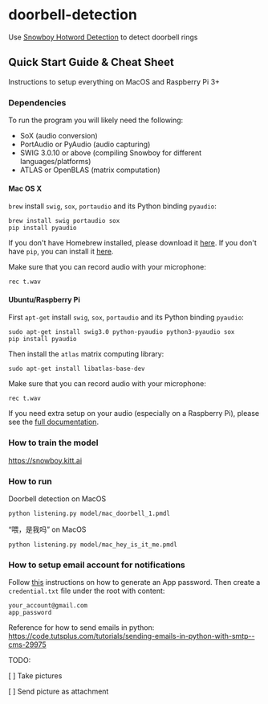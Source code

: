 # doorbell-detection

Use [Snowboy Hotword Detection](https://github.com/Kitt-AI/snowboy) to detect doorbell rings

## Quick Start Guide & Cheat Sheet

Instructions to setup everything on MacOS and Raspberry Pi 3+

### Dependencies
To run the program you will likely need the following:

* SoX (audio conversion)
* PortAudio or PyAudio (audio capturing)
* SWIG 3.0.10 or above (compiling Snowboy for different languages/platforms)
* ATLAS or OpenBLAS (matrix computation)

#### Mac OS X

`brew` install `swig`, `sox`, `portaudio` and its Python binding `pyaudio`:

    brew install swig portaudio sox
    pip install pyaudio

If you don't have Homebrew installed, please download it [here](http://brew.sh/). If you don't have `pip`, you can install it [here](https://pip.pypa.io/en/stable/installing/).

Make sure that you can record audio with your microphone:

    rec t.wav

#### Ubuntu/Raspberry Pi

First `apt-get` install `swig`, `sox`, `portaudio` and its Python binding `pyaudio`:

    sudo apt-get install swig3.0 python-pyaudio python3-pyaudio sox
    pip install pyaudio

Then install the `atlas` matrix computing library:

    sudo apt-get install libatlas-base-dev

Make sure that you can record audio with your microphone:

    rec t.wav

If you need extra setup on your audio (especially on a Raspberry Pi), please see the [full documentation](http://docs.kitt.ai/snowboy).

### How to train the model

https://snowboy.kitt.ai

### How to run

Doorbell detection on MacOS

    python listening.py model/mac_doorbell_1.pmdl

“喂，是我吗” on MacOS

    python listening.py model/mac_hey_is_it_me.pmdl

### How to setup email account for notifications

Follow [this](https://support.google.com/accounts/answer/185833) instructions on how to generate an App password. Then create a `credential.txt` file under the root with content:

    your_account@gmail.com
    app_password

Reference for how to send emails in python: https://code.tutsplus.com/tutorials/sending-emails-in-python-with-smtp--cms-29975

TODO:

[ ] Take pictures

[ ] Send picture as attachment
